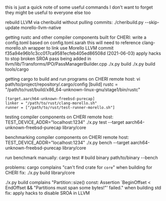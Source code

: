 this is just a quick note of some useful commands I don't want to forget
they might be useful to everyone else too

rebuild LLVM via cheribuild without pulling commits:
./cheribuild.py --skip-update morello-llvm-native

getting rustc and other compiler components built for CHERI:
write a config.toml based on config.toml.sarah
this will need to reference clang-morello.sh wrapper to link
use Morello LLVM commit f35a94e96b1c3cc017ca9581ecfeb405ed86508d (2021-06-03)
apply hacks to stop broken SROA pass being added in llvm/lib/Transforms/IPO/PassManagerBuilder.cpp
./x.py build
./x.py build tools/cargo

getting cargo to build and run programs on CHERI remote host:
vi path/to/project/repository/.cargo/config
	[build]
	rustc = "/path/to/rust/build/x86_64-unknown-linux-gnu/stage1/bin/rustc"
	
	[target.aarch64-unknown-freebsd-purecap]
	linker = "/path/to/rust/clang-morello.sh"
	runner = ["/path/to/rust/test-runner-morello.sh"]

testing compiler components on CHERI remote host:
TEST_DEVICE_ADDR="localhost:1234" ./x.py test --target aarch64-unknown-freebsd-purecap library/core

benchmarking compiler components on CHERI remote host:
TEST_DEVICE_ADDR="localhost:1234" ./x.py bench --target aarch64-unknown-freebsd-purecap library/core

run benchmark manually:
cargo test # build binary
path/to/binary --bench

problems:
cargo complains "can't find crate for `core`" when building for CHERI
fix: ./x.py build library/core

./x.py build complains "Partition::size() const: Assertion `BeginOffset < EndOffset && "Partitions must span some bytes!"' failed." when building std
fix: apply hacks to disable SROA in LLVM
